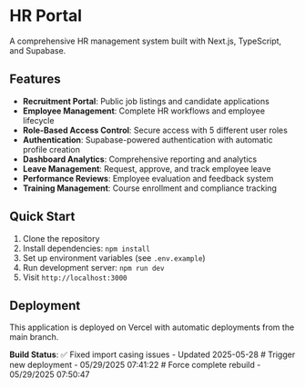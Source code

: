 # HR Portal

A comprehensive HR management system built with Next.js, TypeScript, and Supabase.

## Features

- **Recruitment Portal**: Public job listings and candidate applications
- **Employee Management**: Complete HR workflows and employee lifecycle
- **Role-Based Access Control**: Secure access with 5 different user roles
- **Authentication**: Supabase-powered authentication with automatic profile creation
- **Dashboard Analytics**: Comprehensive reporting and analytics
- **Leave Management**: Request, approve, and track employee leave
- **Performance Reviews**: Employee evaluation and feedback system
- **Training Management**: Course enrollment and compliance tracking

## Quick Start

1. Clone the repository
2. Install dependencies: `npm install`
3. Set up environment variables (see `.env.example`)
4. Run development server: `npm run dev`
5. Visit `http://localhost:3000`

## Deployment

This application is deployed on Vercel with automatic deployments from the main branch.

**Build Status**: ✅ Fixed import casing issues - Updated 2025-05-28 #   T r i g g e r   n e w   d e p l o y m e n t   -   0 5 / 2 9 / 2 0 2 5   0 7 : 4 1 : 2 2 
 
 #   F o r c e   c o m p l e t e   r e b u i l d   -   0 5 / 2 9 / 2 0 2 5   0 7 : 5 0 : 4 7 
 
 

